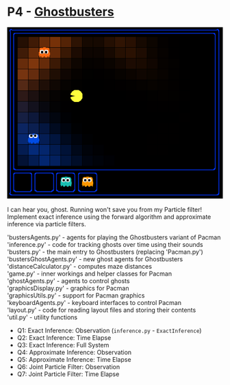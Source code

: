 # P4 - [Ghostbusters](http://inst.eecs.berkeley.edu/~cs188/pacman/tracking.html)

![busters](busters.png)

I can hear you, ghost. Running won't save you from my Particle filter! Implement exact inference using the forward algorithm and approximate inference via particle filters.  

'bustersAgents.py' - agents for playing the Ghostbusters variant of Pacman   
'inference.py' - code for tracking ghosts over time using their sounds   
'busters.py' - the main entry to Ghostbusters (replacing 'Pacman.py')   
'bustersGhostAgents.py' - new ghost agents for Ghostbusters   
'distanceCalculator.py' - computes maze distances   
'game.py' - inner workings and helper classes for Pacman   
'ghostAgents.py' - agents to control ghosts   
'graphicsDisplay.py' - graphics for Pacman   
'graphicsUtils.py' - support for Pacman graphics   
'keyboardAgents.py' - keyboard interfaces to control Pacman   
'layout.py' - code for reading layout files and storing their contents   
'util.py' - utility functions   


* Q1: Exact Inference: Observation (`inference.py` - `ExactInference`)  
* Q2: Exact Inference: Time Elapse
* Q3: Exact Inference: Full System
* Q4: Approximate Inference: Observation
* Q5: Approximate Inference: Time Elapse
* Q6: Joint Particle Filter: Observation
* Q7: Joint Particle Filter: Time Elapse
